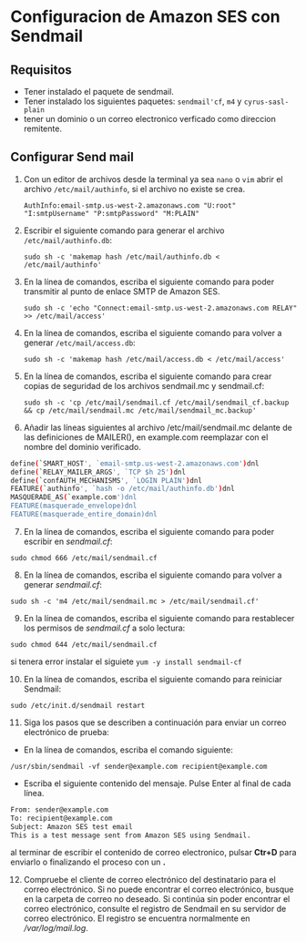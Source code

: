 # Configuracion de Amazon SES con Sendmail

## Requisitos
- Tener instalado el paquete de sendmail.
- Tener instalado los siguientes paquetes: 
    `sendmail'cf`, `m4` y `cyrus-sasl-plain`
- tener un dominio o un correo electronico verficado como direccion remitente.

## Configurar Send mail
1. Con un editor de archivos desde la terminal ya sea `nano` o `vim` abrir el archivo `/etc/mail/authinfo`, si el archivo
   no existe se crea.

   `AuthInfo:email-smtp.us-west-2.amazonaws.com "U:root" "I:smtpUsername" "P:smtpPassword" "M:PLAIN"`

2. Escribir el siguiente comando para generar el archivo ` /etc/mail/authinfo.db`:

    `sudo sh -c 'makemap hash /etc/mail/authinfo.db < /etc/mail/authinfo'`

3. En la línea de comandos, escriba el siguiente comando para poder transmitir al punto de enlace SMTP de Amazon SES.

    `sudo sh -c 'echo "Connect:email-smtp.us-west-2.amazonaws.com RELAY" >> /etc/mail/access'`

4. En la línea de comandos, escriba el siguiente comando para volver a generar `/etc/mail/access.db`:

    `sudo sh -c 'makemap hash /etc/mail/access.db < /etc/mail/access'`

5. En la línea de comandos, escriba el siguiente comando para crear copias de seguridad de los archivos sendmail.mc y          sendmail.cf:

    `sudo sh -c 'cp /etc/mail/sendmail.cf /etc/mail/sendmail_cf.backup && cp /etc/mail/sendmail.mc /etc/mail/sendmail_mc.backup'`

6. Añadir las líneas siguientes al archivo /etc/mail/sendmail.mc delante de las definiciones de MAILER(), en example.com reemplazar con el nombre del dominio verificado.

```sh
define(`SMART_HOST', `email-smtp.us-west-2.amazonaws.com')dnl
define(`RELAY_MAILER_ARGS', `TCP $h 25')dnl
define(`confAUTH_MECHANISMS', `LOGIN PLAIN')dnl
FEATURE(`authinfo', `hash -o /etc/mail/authinfo.db')dnl
MASQUERADE_AS(`example.com')dnl
FEATURE(masquerade_envelope)dnl
FEATURE(masquerade_entire_domain)dnl
```
7. En la línea de comandos, escriba el siguiente comando para poder escribir en *sendmail.cf*:

`sudo chmod 666 /etc/mail/sendmail.cf`

8. En la línea de comandos, escriba el siguiente comando para volver a generar *sendmail.cf*:

`sudo sh -c 'm4 /etc/mail/sendmail.mc > /etc/mail/sendmail.cf'`

9. En la línea de comandos, escriba el siguiente comando para restablecer los permisos de *sendmail.cf* a solo lectura:

`sudo chmod 644 /etc/mail/sendmail.cf` 

si tenera error instalar el siguiete `yum -y install sendmail-cf`

10. En la línea de comandos, escriba el siguiente comando para reiniciar Sendmail:

`sudo /etc/init.d/sendmail restart`

11. Siga los pasos que se describen a continuación para enviar un correo electrónico de prueba:

- En la línea de comandos, escriba el comando siguiente:

`/usr/sbin/sendmail -vf sender@example.com recipient@example.com`

- Escriba el siguiente contenido del mensaje. Pulse Enter al final de cada línea.

```sh
From: sender@example.com
To: recipient@example.com
Subject: Amazon SES test email
This is a test message sent from Amazon SES using Sendmail.
```
al terminar de escribir el contenido de correo electronico, pulsar **Ctr+D** para enviarlo o finalizando el proceso con un **.**

12.  Compruebe el cliente de correo electrónico del destinatario para el correo electrónico. Si no puede encontrar el correo electrónico, busque en la carpeta de correo no deseado. Si continúa sin poder encontrar el correo electrónico, consulte el registro de Sendmail en su servidor de correo electrónico. El registro se encuentra normalmente en */var/log/mail.log*.
